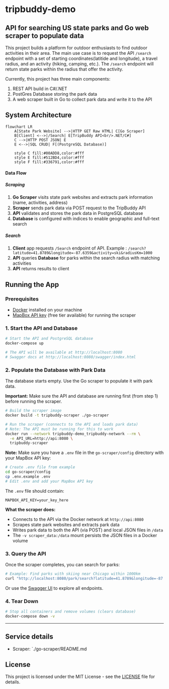 # tripbuddy-demo

## API for searching US state parks and Go web scraper to populate data

This project builds a platform for outdoor enthusiasts to find outdoor activities in their area. The main use case is to request the API `/search` endpoint with a set of starting coordinates(latitide and longitude), a travel radius, and an activity (hiking, camping, etc.). The `/search` endpoint will return state parks within the radius that offer the activity.

Currently, this project has three main components:

1. REST API build in C#/.NET
2. PostGres Database storing the park data
3. A web scraper built in Go to collect park data and write it to the API

## System Architecture

```mermaid
flowchart LR
    A[State Park Website] -->|HTTP GET Raw HTML| C[Go Scraper]
    B[Client] <-->|/Search| E[TripBuddy API<br/>.NET/C#]
    C -->|HTTP POST JSON| E
    E <-->|SQL CRUD| F[(PostgreSQL Database)]

    style C fill:#00ADD8,color:#fff
    style E fill:#512BD4,color:#fff
    style F fill:#336791,color:#fff
```

#### Data Flow

##### Scraping

1. **Go Scraper** visits state park websites and extracts park information (name, activities, address)
2. **Scraper** sends park data via POST request to the TripBuddy API
3. **API** validates and stores the park data in PostgreSQL database
4. **Database** is configured with indices to enable geographic and full-text search

##### Search

1. **Client** app requests `/Search` endpoint of API. Example : `/search?latitude=41.8789&longitude=-87.6359&activity=ski&radiusKm=1000`
2. **API** queries **Database** for parks within the search radius with matching activities
3. **API** returns results to client

## Running the App

### Prerequisites

- [Docker](https://www.docker.com/get-started/) installed on your machine
- [MapBox API key](https://account.mapbox.com/access-tokens/) (free tier available) for running the scraper

### 1. Start the API and Database

```bash
# Start the API and PostgreSQL database
docker-compose up

# The API will be available at http://localhost:8080
# Swagger docs at http://localhost:8080/swagger/index.html
```

### 2. Populate the Database with Park Data

The database starts empty. Use the Go scraper to populate it with park data.

**Important:** Make sure the API and database are running first (from step 1) before running the scraper.

```bash
# Build the scraper image
docker build -t tripbuddy-scraper ./go-scraper

# Run the scraper (connects to the API and loads park data)
# Note: The API must be running for this to work
docker run --network tripbuddy-demo_tripbuddy-network --rm \
  -e API_URL=http://api:8080 \
  tripbuddy-scraper
```

**Note:** Make sure you have a `.env` file in the `go-scraper/config` directory with your MapBox API key:

```bash
# Create .env file from example
cd go-scraper/config
cp .env.example .env
# Edit .env and add your MapBox API key
```

The `.env` file should contain:

```
MAPBOX_API_KEY=your_key_here
```

**What the scraper does:**

- Connects to the API via the Docker network at `http://api:8080`
- Scrapes state park websites and extracts park data
- Writes park data to both the API (via POST) and local JSON files in `/data`
- The `-v scraper_data:/data` mount persists the JSON files in a Docker volume

### 3. Query the API

Once the scraper completes, you can search for parks:

```bash
# Example: Find parks with skiing near Chicago within 1000km
curl "http://localhost:8080/park/search?latitude=41.8789&longitude=-87.6359&activity=ski&radiusKm=1000"
```

Or use the [Swagger UI](http://localhost:8080/swagger/index.html) to explore all endpoints.

### 4. Tear Down

```bash
# Stop all containers and remove volumes (clears database)
docker-compose down -v
```

---

## Service details

- Scraper: `./go-scraper/README.md

## License

This project is licensed under the MIT License - see the [LICENSE](LICENSE) file for details.
